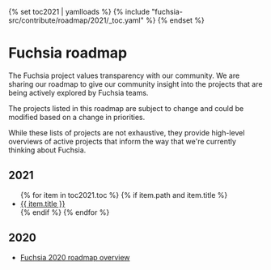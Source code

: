 {% set toc2021 | yamlloads %}
{% include "fuchsia-src/contribute/roadmap/2021/_toc.yaml" %}
{% endset %}

# Fuchsia roadmap

The Fuchsia project values transparency with our community. We are sharing our
roadmap to give our community insight into the projects that are being actively
explored by Fuchsia teams.

The projects listed in this roadmap are subject to change and could be modified
based on a change in priorities.

While these lists of projects are not exhaustive, they provide high-level overviews
of active projects that inform the way that we're currently thinking about
Fuchsia.

## 2021

<ul>
{% for item in toc2021.toc %}
  {% if item.path and item.title %}
    <li><a href="{{ item.path }}">{{ item.title }}</a></li>
  {% endif %}
{% endfor %}
</ul>

## 2020

* [Fuchsia 2020 roadmap overview](/docs/contribute/roadmap/2020/overview.md)

